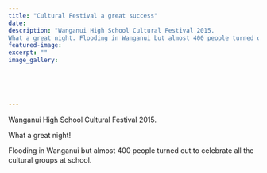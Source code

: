 ```yaml
---
title: "Cultural Festival a great success"
date: 
description: "Wanganui High School Cultural Festival 2015.
What a great night. Flooding in Wanganui but almost 400 people turned out to celebrate all the cultural groups at school."
featured-image: 
excerpt: ""
image_gallery:
    
    
    
    
    
---
```


<p><span>Wanganui High School Cultural Festival 2015.</span></p>
<p><span>What a great night!</span></p>
<p><span>Flooding in Wanganui but almost 400 people turned out to celebrate all the cultural groups at school.</span><span style="line-height: 1.5;">&nbsp;</span></p>
<p><span><img src=http://c1940652.r52.cf0.rackcdn.com/5587403cb8d39a3ca400001a/Int-Cult-Fest-4-japanese-dancing-in-costume.jpg alt="" /></span></p>
<p><img style="line-height: 1.5;" src=http://c1940652.r52.cf0.rackcdn.com/55873fd8b8d39a3ca4000016/Int-Cult-Fest-group-of-island-dancers.jpg alt="" /></p>
<p><img style="line-height: 1.5;" src=http://c1940652.r52.cf0.rackcdn.com/5587400ab8d39a3ca4000018/Int-Cult-Fest-4-girls-dancing.jpg alt="" /></p>
<p><span><img src=http://c1940652.r52.cf0.rackcdn.com/55874028ff2a7c19eb00001a/Int-Cult-Fest-3-boys-singing--a-guitarist.jpg alt="" /></span></p>
<p><img style="line-height: 1.5;" src=http://c1940652.r52.cf0.rackcdn.com/5587407db8d39a3ca400001c/Int-Cult-Fest-boy-with-motor-bike-image-around-neck-singing.jpg alt="" /></p>
<p><span><img src=http://c1940652.r52.cf0.rackcdn.com/55874096ff2a7c19eb00001e/Int-Cult-Fest-4-students-holding-hats.jpg alt="" /></span></p>
<p><span><img src=http://c1940652.r52.cf0.rackcdn.com/55873feeff2a7c19eb000018/Int-Cult-Fest-2-girls-with-fists-up.jpg alt="" /></span></p>
<p><span><img src=http://c1940652.r52.cf0.rackcdn.com/55873f9eff2a7c19eb000016/Int-Cult-Fest-2-girls-flute,-1-boy-sing,-1-boy-on-organ.jpg alt="" /></span></p>
<p><span><img src=http://c1940652.r52.cf0.rackcdn.com/55874065ff2a7c19eb00001c/Int-Cult-Fest-boy-singing.jpg alt="" /></span></p>

